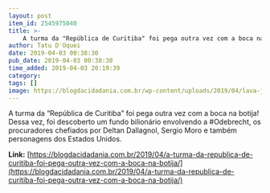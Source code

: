 ```yaml
---
layout: post
item_id: 2545975040
title: >-
    A turma da "República de Curitiba" foi pega outra vez com a boca na botija!
author: Tatu D'Oquei
date: 2019-04-03 00:38:30
pub_date: 2019-04-03 00:38:30
time_added: 2019-04-03 20:19:39
category: 
tags: []
image: https://blogdacidadania.com.br/wp-content/uploads/2019/04/lava-jato.jpg
---
```


A turma da “República de Curitiba” foi pega outra vez com a boca na botija! Dessa vez, foi descoberto um fundo bilionário envolvendo a #Odebrecht, os procuradores chefiados por Deltan Dallagnol, Sergio Moro e também personagens dos Estados Unidos.

**Link:** [https://blogdacidadania.com.br/2019/04/a-turma-da-republica-de-curitiba-foi-pega-outra-vez-com-a-boca-na-botija/](https://blogdacidadania.com.br/2019/04/a-turma-da-republica-de-curitiba-foi-pega-outra-vez-com-a-boca-na-botija/)

